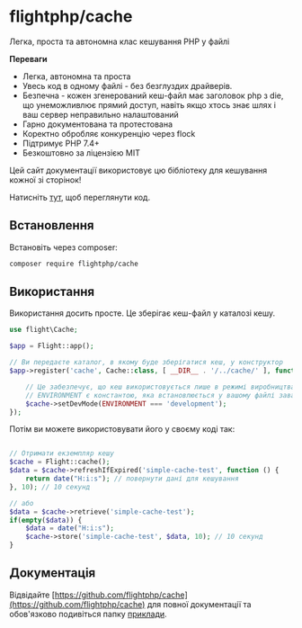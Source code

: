 # flightphp/cache

Легка, проста та автономна клас кешування PHP у файлі

**Переваги** 
- Легка, автономна та проста
- Увесь код в одному файлі - без безглуздих драйверів.
- Безпечна - кожен згенерований кеш-файл має заголовок php з die, що унеможливлює прямий доступ, навіть якщо хтось знає шлях і ваш сервер неправильно налаштований
- Гарно документована та протестована
- Коректно обробляє конкуренцію через flock
- Підтримує PHP 7.4+
- Безкоштовно за ліцензією MIT

Цей сайт документації використовує цю бібліотеку для кешування кожної зі сторінок!

Натисніть [тут](https://github.com/flightphp/cache), щоб переглянути код.

## Встановлення

Встановіть через composer:

```bash
composer require flightphp/cache
```

## Використання

Використання досить просте. Це зберігає кеш-файл у каталозі кешу.

```php
use flight\Cache;

$app = Flight::app();

// Ви передаєте каталог, в якому буде зберігатися кеш, у конструктор
$app->register('cache', Cache::class, [ __DIR__ . '/../cache/' ], function(Cache $cache) {

	// Це забезпечує, що кеш використовується лише в режимі виробництва
	// ENVIRONMENT є константою, яка встановлюється у вашому файлі завантаження або в іншому місці вашого додатку
	$cache->setDevMode(ENVIRONMENT === 'development');
});
```

Потім ви можете використовувати його у своєму коді так:

```php

// Отримати екземпляр кешу
$cache = Flight::cache();
$data = $cache->refreshIfExpired('simple-cache-test', function () {
    return date("H:i:s"); // повернути дані для кешування
}, 10); // 10 секунд

// або
$data = $cache->retrieve('simple-cache-test');
if(empty($data)) {
	$data = date("H:i:s");
	$cache->store('simple-cache-test', $data, 10); // 10 секунд
}
```

## Документація

Відвідайте [https://github.com/flightphp/cache](https://github.com/flightphp/cache) для повної документації та обов'язково подивіться папку [приклади](https://github.com/flightphp/cache/tree/master/examples).